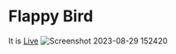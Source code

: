 # Flappy Bird
It is [Live](https://mohdfaizanrizvi.github.io/flappyBird) 
![Screenshot 2023-08-29 152420](https://github.com/mohdfaizanrizvi/flappyBird/assets/129384837/19e0013b-1fa4-4ec5-b666-6d2de033a024)
